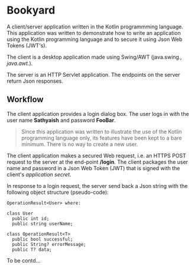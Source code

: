 # Bookyard

A client/server application written in the Kotlin programmming language. This application was written to demonstrate how to write an application using the Kotlin programming language and to secure it using Json Web Tokens (JWT's).

The client is a desktop application made using Swing/AWT (java.swing.*, java.awt.*).

The server is an HTTP Servlet application. The endpoints on the server return Json responses.

## Workflow
The client application provides a login dialog box. The user logs in with the user name **Sathyaish** and password **FooBar**.

> Since this application was written to illustrate the use of the Kotlin programming language only, its features have been kept to a bare minimum. There is no way to create a new user.

The client application makes a secured Web request, i.e. an HTTPS POST request to the server at the end-point **/login**. The client packages the user name and password in a Json Web Token (JWT) that is signed with the client's *application secret*.

In response to a login request, the server send back a Json string with the following object structure (pseudo-code):

```
OperationResult<User> where:

class User
  public int id;
  public string userName;
  
class OperationResult<T>
  public bool successful;
  public String? errorMessage;
  public T? data;
```

To be contd...
